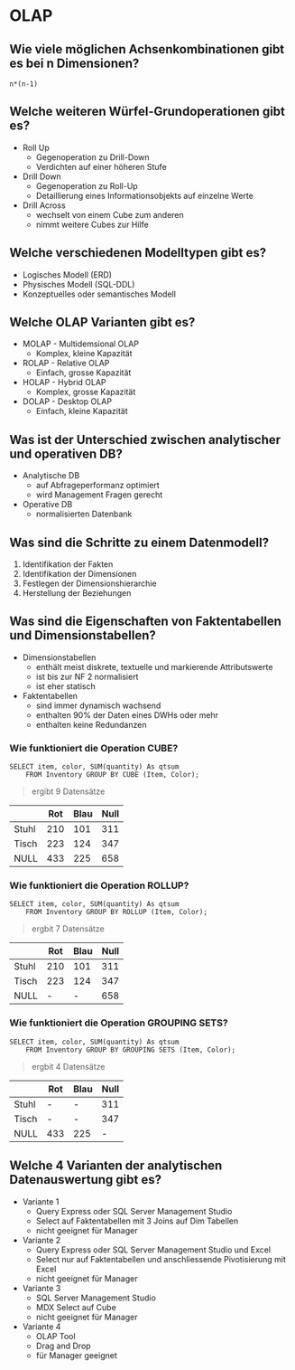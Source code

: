 # OLAP

## Wie viele möglichen Achsenkombinationen gibt es bei n Dimensionen?
`n*(n-1)`

## Welche weiteren Würfel-Grundoperationen gibt es?
* Roll Up
    * Gegenoperation zu Drill-Down
    * Verdichten auf einer höheren Stufe
* Drill Down
    * Gegenoperation zu Roll-Up
    * Detaillierung eines Informationsobjekts auf einzelne Werte 
* Drill Across
    * wechselt von einem Cube zum anderen
    * nimmt weitere Cubes zur Hilfe

## Welche verschiedenen Modelltypen gibt es?
* Logisches Modell (ERD)
* Physisches Modell (SQL-DDL)
* Konzeptuelles oder semantisches Modell

## Welche OLAP Varianten gibt es?
* MOLAP - Multidemsional OLAP
    * Komplex, kleine Kapazität
* ROLAP - Relative OLAP
    * Einfach, grosse Kapazität
* HOLAP - Hybrid OLAP
    * Komplex, grosse Kapazität
* DOLAP - Desktop OLAP
    * Einfach, kleine Kapazität

## Was ist der Unterschied zwischen analytischer und operativen DB?
* Analytische DB 
    * auf Abfrageperformanz optimiert
    * wird Management Fragen gerecht
* Operative DB
    * normalisierten Datenbank

## Was sind die Schritte zu einem Datenmodell?
1. Identifikation der Fakten
2. Identifikation der Dimensionen
3. Festlegen der Dimensionshierarchie
4. Herstellung der Beziehungen

## Was sind die Eigenschaften von Faktentabellen und Dimensionstabellen?
* Dimensionstabellen 
    * enthält meist diskrete, textuelle und markierende Attributswerte
    * ist bis zur NF 2 normalisiert
    * ist eher statisch
* Faktentabellen
    * sind immer dynamisch wachsend
    * enthalten 90% der Daten eines DWHs oder mehr
    * enthalten keine Redundanzen

### Wie funktioniert die Operation CUBE?
```
SELECT item, color, SUM(quantity) As qtsum 
    FROM Inventory GROUP BY CUBE (Item, Color);
```

> ergibt 9 Datensätze 

|       | Rot | Blau | Null |
|-------|-----|------|------|
| Stuhl | 210 | 101  | 311  |
| Tisch | 223 | 124  | 347  |
| NULL  | 433 | 225  | 658

### Wie funktioniert die Operation ROLLUP?
```
SELECT item, color, SUM(quantity) As qtsum
    FROM Inventory GROUP BY ROLLUP (Item, Color);
```

> ergbit 7 Datensätze

|       | Rot | Blau | Null |
|-------|-----|------|------|
| Stuhl | 210 | 101  | 311  |
| Tisch | 223 | 124  | 347  |
| NULL  | -   | -    | 658  |

### Wie funktioniert die Operation GROUPING SETS?
```
SELECT item, color, SUM(quantity) As qtsum
    FROM Inventory GROUP BY GROUPING SETS (Item, Color);
```

> ergbit 4 Datensätze

|       | Rot | Blau | Null |
|-------|-----|------|------|
| Stuhl | -   | -    | 311  |
| Tisch | -   | -    | 347  |
| NULL  | 433 | 225  | -    |

## Welche 4 Varianten der analytischen Datenauswertung gibt es?
* Variante 1
    * Query Express oder SQL Server Management Studio
    * Select auf Faktentabellen mit 3 Joins auf Dim Tabellen
    * nicht geeignet für Manager
* Variante 2
    * Query Express oder SQL Server Management Studio und Excel
    * Select nur auf Faktentabellen und anschliessende Pivotisierung mit Excel
    * nicht geeignet für Manager
* Variante 3
    * SQL Server Management Studio
    * MDX Select auf Cube
    * nicht geeignet für Manager
* Variante 4
    * OLAP Tool
    * Drag and Drop
    * für Manager geeignet

